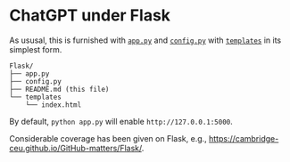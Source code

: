 # ChatGPT under Flask

As ususal, this is furnished with [`app.py`](app.py) and [`config.py`](config.py) with [`templates`](templates) in its simplest form.

```
Flask/
├── app.py
├── config.py
├── README.md (this file)
└── templates
    └── index.html
```

By default, `python app.py` will enable `http://127.0.0.1:5000`.

Considerable coverage has been given on Flask, e.g., <https://cambridge-ceu.github.io/GitHub-matters/Flask/>.
